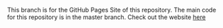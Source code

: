 This branch is for the GitHub Pages Site of this repository. The main code for this repository is in the master branch. Check out the website [here](alandaboi.github.io/OdinV4)
